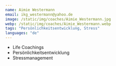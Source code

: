 ```yaml
---
name: Aimie Westermann
email: ikg_westermann@yahoo.de
image: /static/img/coaches/Aimie_Westermann.jpg
webp: /static/img/coaches/Aimie_Westermann.webp
tags: "Persönlichkeitsentwicklung, Stress"
languages: "de"
---
```


<ul><li>Life Coachings</li><li>Persönlichkeitsentwicklung&nbsp;</li><li>Stressmanagement&nbsp;</li></ul>
